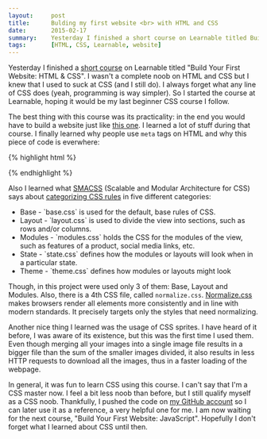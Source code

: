```yaml
---
layout:     post
title:      Bulding my first website <br> with HTML and CSS
date:       2015-02-17
summary:    Yesterday I finished a short course on Learnable titled Build Your First Website - HTML & CSS
tags:       [HTML, CSS, Learnable, website]
---
```


<p>
Yesterday I finished a <a href="http://goo.gl/6PuJD4" target="_blank">short course</a> on Learnable titled "Build Your First Website: HTML & CSS". I wasn't a complete noob on HTML and CSS but I knew that I used to suck at CSS (and I still do). I always forget what any line of CSS does (yeah, programming is way simpler). So I started the course at Learnable, hoping it would be my last beginner CSS course I follow.
</p>

The best thing with this course was its practicality: in the end you would have to build a website just like <a href="http://www.buildyourfirst.website/#" target="_blank">this one</a>. I learned a lot of stuff during that course. I finally learned why people use `meta` tags on HTML and why this piece of code is everwhere:

{% highlight html %}
<!-- [if il IE 9]>
  <script src="assets/js/html5.js"></script>
  <script src="assets/js/respond.js"></script>
<![endif]-->
{% endhighlight %}

Also I learned what <a href="https://smacss.com/" target="_blank">SMACSS</a> (Scalable and Modular Architecture for CSS) says about <a href="https://smacss.com/book/categorizing" target="_blank">categorizing CSS rules</a> in five different categories:

<ul>
<li>Base - `base.css` is used for the default, base rules of CSS.</li>
<li>Layout - `layout.css` is used to divide the view into sections, such as rows and/or columns.</li>
<li>Modules - `modules.css` holds the CSS for the modules of the view, such as features of a product, social media links, etc.</li>
<li>State - `state.css` defines how the modules or layouts will look when in a particular state.</li>
<li>Theme - `theme.css` defines how modules or layouts might look</li>
</ul>

Though, in this project were used only 3 of them: Base, Layout and Modules. Also, there is a 4th CSS file, called `normalize.css`. <a href="http://necolas.github.io/normalize.css/" target="_blank">Normalize.css</a> makes browsers render all elements more consistently and in line with modern standards. It precisely targets only the styles that need normalizing.

Another nice thing I learned was the usage of CSS sprites. I have heard of it before, I was aware of its existence, but this was the first time I used them. Even though merging all your images into a single image file results in a bigger file than the sum of the smaller images divided, it also results in less HTTP requests to download all the images, thus in a faster loading of the webpage.

In general, it was fun to learn CSS using this course. I can't say that I'm a CSS master now. I feel a bit less noob than before, but I still qualify myself as a CSS noob. Thankfully, I pushed the code on <a href="https://github.com/aziflaj/first-website-html-css" target="_blank">my GitHub account</a> so I can later use it as a reference, a very helpful one for me. I am now waiting for the next course, "Build Your First Website: JavaScript". Hopefully I don't forget what I learned about CSS until then.
